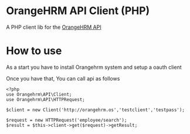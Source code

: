 OrangeHRM API Client (PHP)
===========

A PHP client lib for the [OrangeHRM API](https://github.com/orangehrm/orangehrm-api-doc)

How to use
===========

As a start you have to install Orangehrm system and setup a oauth client 

Once you have that, You can call api as follows 

````
<?php
use Orangehrm\API\Client;
use Orangehrm\API\HTTPRequest;

$client = new Client('http://orangehrm.os','testclient','testpass');

$request = new HTTPRequest('employee/search');
$result = $this->client->get($request)->getResult;

````
